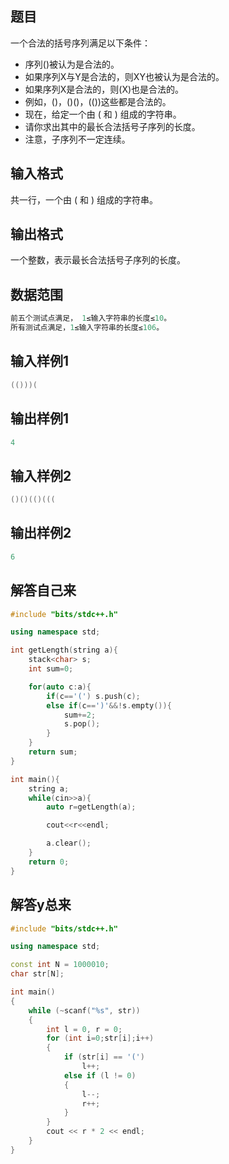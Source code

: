 ## **题目**
一个合法的括号序列满足以下条件：
- 序列()被认为是合法的。
- 如果序列X与Y是合法的，则XY也被认为是合法的。
- 如果序列X是合法的，则(X)也是合法的。
- 例如，()，()()，(())这些都是合法的。
- 现在，给定一个由 ( 和 ) 组成的字符串。
- 请你求出其中的最长合法括号子序列的长度。
- 注意，子序列不一定连续。

## **输入格式**
共一行，一个由 ( 和 ) 组成的字符串。

## **输出格式**
一个整数，表示最长合法括号子序列的长度。

## **数据范围**
```c++
前五个测试点满足， 1≤输入字符串的长度≤10。
所有测试点满足，1≤输入字符串的长度≤106。
```

## **输入样例1**
```c++
(()))(
```

## **输出样例1**
```c++
4
```

## **输入样例2**
```c++
()()(()(((
```

## **输出样例2**
```c++
6
```

## **解答自己来**
```c++
#include "bits/stdc++.h"

using namespace std;

int getLength(string a){
    stack<char> s;
    int sum=0;

    for(auto c:a){
        if(c=='(') s.push(c);
        else if(c==')'&&!s.empty()){
            sum+=2;
            s.pop();
        }
    }
    return sum;
}

int main(){
    string a;
    while(cin>>a){
        auto r=getLength(a);

        cout<<r<<endl;

        a.clear();
    }
    return 0;
}
```

## **解答y总来**
```c++
#include "bits/stdc++.h"

using namespace std;

const int N = 1000010;
char str[N];

int main()
{
    while (~scanf("%s", str))
    {
        int l = 0, r = 0;
        for (int i=0;str[i];i++)
        {
            if (str[i] == '(')
                l++;
            else if (l != 0)
            {
                l--;
                r++;
            }
        }
        cout << r * 2 << endl;
    }
}
```
